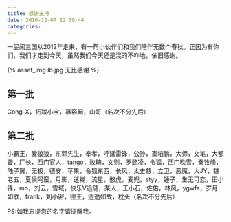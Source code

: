 ```yaml
---
title: 感谢支持
date: 2016-12-07 12:09:44 
categories: 
---
```


一屁闹三国从2012年走来，有一帮小伙伴们和我们陪伴无数个春秋。正因为有你们，我们才走到今天，虽然我们今天还是混的不咋地，依旧感谢。

{% asset_img lb.jpg 无比感谢 %}

## 第一批

Gong-X，拓跋小宝，慕容起，山哥（名次不分先后）

## 第二批

小霸王，爱狼狼，东郭先生，奉孝，呼延雷锋，公孙，窦培鹏，大师，文笔，大都督，厂长，西门官人，tango，玫瑰，文则，罗懿凌，令狐，西门吹雪，秦牧峰，陆子翼，无极，德安，苹果，令狐东西，长风，太史慈，立卫，恶魔，大JY，魏老五，夏侯阿蛮，月影，迷糊，流星，憨虎，麦兜，styy，锤子，生无可恋，田小锋，mo，刘云，雪域，快乐V追随，某人，王小石，佐佑，林风，ygwfs，岁月如歌，frank，刘小密，德王，逍遥如故，枕头（名次不分先后）

PS:如我忘提您的名字请提醒我。
